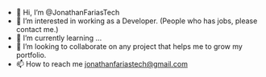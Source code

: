 - 👋 Hi, I’m @JonathanFariasTech
- 👀 I’m interested in working as a Developer. (People who has jobs, please contact me.)
- 🌱 I’m currently learning ...
- 💞️ I’m looking to collaborate on any project that helps me to grow my portfolio.
- 📫 How to reach me jonathanfariastech@gmail.com

<!---
JonathanFariasTech/JonathanFariasTech is a ✨ special ✨ repository because its `README.md` (this file) appears on your GitHub profile.
You can click the Preview link to take a look at your changes.
--->

